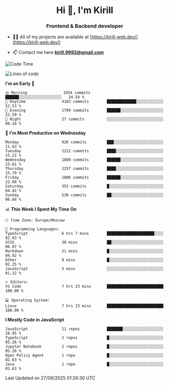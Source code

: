 <h1 align="center">Hi 👋, I'm Kirill</h1>
<h3 align="center">Frontend & Backend developer</h3>

- 👨‍💻 All of my projects are available at [https://kirill-web.dev/](https://kirill-web.dev/)

- 📫 Contact me here **kirill.9992@gmail.com**











<!--START_SECTION:waka-->
![Code Time](http://img.shields.io/badge/Code%20Time-2%2C264%20hrs%2054%20mins-blue)

![Lines of code](https://img.shields.io/badge/From%20Hello%20World%20I%27ve%20Written-5.0%20million%20lines%20of%20code-blue)

**I'm an Early 🐤** 

```text
🌞 Morning                1954 commits        ██████░░░░░░░░░░░░░░░░░░░   24.54 % 
🌆 Daytime                4183 commits        █████████████░░░░░░░░░░░░   52.53 % 
🌃 Evening                1799 commits        ██████░░░░░░░░░░░░░░░░░░░   22.59 % 
🌙 Night                  27 commits          ░░░░░░░░░░░░░░░░░░░░░░░░░   00.34 % 
```
📅 **I'm Most Productive on Wednesday** 

```text
Monday                   926 commits         ███░░░░░░░░░░░░░░░░░░░░░░   11.63 % 
Tuesday                  1212 commits        ████░░░░░░░░░░░░░░░░░░░░░   15.22 % 
Wednesday                1880 commits        ██████░░░░░░░░░░░░░░░░░░░   23.61 % 
Thursday                 1257 commits        ████░░░░░░░░░░░░░░░░░░░░░   15.79 % 
Friday                   1806 commits        ██████░░░░░░░░░░░░░░░░░░░   22.68 % 
Saturday                 352 commits         █░░░░░░░░░░░░░░░░░░░░░░░░   04.42 % 
Sunday                   530 commits         ██░░░░░░░░░░░░░░░░░░░░░░░   06.66 % 
```


📊 **This Week I Spent My Time On** 

```text
🕑︎ Time Zone: Europe/Moscow

💬 Programming Languages: 
TypeScript               6 hrs 7 mins        █████████████████████░░░░   82.93 % 
SCSS                     30 mins             ██░░░░░░░░░░░░░░░░░░░░░░░   06.97 % 
Markdown                 21 mins             █░░░░░░░░░░░░░░░░░░░░░░░░   04.92 % 
Other                    9 mins              █░░░░░░░░░░░░░░░░░░░░░░░░   02.25 % 
JavaScript               5 mins              ░░░░░░░░░░░░░░░░░░░░░░░░░   01.32 % 

🔥 Editors: 
VS Code                  7 hrs 23 mins       █████████████████████████   100.00 % 

💻 Operating System: 
Linux                    7 hrs 23 mins       █████████████████████████   100.00 % 
```

**I Mostly Code in JavaScript** 

```text
JavaScript               11 repos            ███████░░░░░░░░░░░░░░░░░░   28.95 % 
TypeScript               2 repos             █░░░░░░░░░░░░░░░░░░░░░░░░   05.26 % 
Jupyter Notebook         2 repos             █░░░░░░░░░░░░░░░░░░░░░░░░   05.26 % 
Open Policy Agent        1 repo              █░░░░░░░░░░░░░░░░░░░░░░░░   02.63 % 
Java                     1 repo              █░░░░░░░░░░░░░░░░░░░░░░░░   02.63 % 
```




 Last Updated on 27/06/2025 01:26:30 UTC
<!--END_SECTION:waka-->

